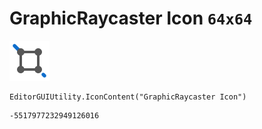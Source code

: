 # GraphicRaycaster Icon `64x64`
<img src="/img/GraphicRaycaster%20Icon.png" width=64 height=64>

``` CSharp
EditorGUIUtility.IconContent("GraphicRaycaster Icon")
```
```
-5517977232949126016
```
